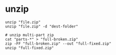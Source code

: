 # unzip

```shell
unzip "file.zip"
unzip "file.zip" -d "dest-folder"
```

```shell
# unzip multi-part zip
cat "parts-*" > "full-broken.zip"
zip -FF "full-broken.zip" --out "full-fixed.zip"
unzip "full-fixed.zip"
```
